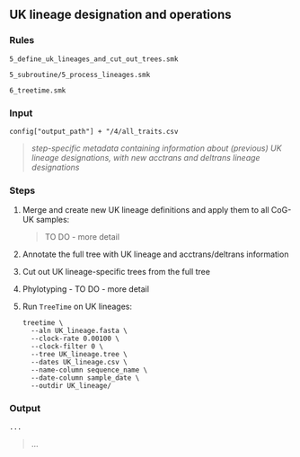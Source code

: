 ## UK lineage designation and operations

### Rules

`5_define_uk_lineages_and_cut_out_trees.smk`

`5_subroutine/5_process_lineages.smk`

`6_treetime.smk`

### Input

`config["output_path"] + "/4/all_traits.csv`
> *step-specific metadata containing information about (previous) UK lineage designations, with new acctrans and deltrans lineage designations*
> 


### Steps

1. Merge and create new UK lineage definitions and apply them to all CoG-UK samples:

	>
	> TO DO - more detail
	>

2. Annotate the full tree with UK lineage and acctrans/deltrans information

3. Cut out UK lineage-specific trees from the full tree
4. Phylotyping - TO DO - more detail
5. Run `TreeTime` on UK lineages:
 
	```
	treetime \
	  --aln UK_lineage.fasta \
	  --clock-rate 0.00100 \
	  --clock-filter 0 \
	  --tree UK_lineage.tree \
	  --dates UK_lineage.csv \
	  --name-column sequence_name \
	  --date-column sample_date \
	  --outdir UK_lineage/    
	```
	
### Output

`...`
> *...*
> 
